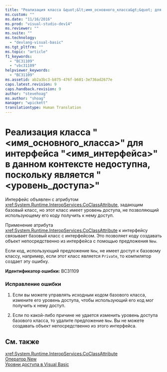 ```yaml
---
title: "Реализация класса &quot;&lt;имя_основного_класса&gt;&quot; для интерфейса &quot;&lt;имя_интерфейса&gt;&quot; в данном контексте недоступна, поскольку является &quot;&lt;уровень_доступа&gt;&quot; | Microsoft Docs"
ms.custom: ""
ms.date: "11/16/2016"
ms.prod: "visual-studio-dev14"
ms.reviewer: ""
ms.suite: ""
ms.technology: 
  - "devlang-visual-basic"
ms.tgt_pltfrm: ""
ms.topic: "article"
f1_keywords: 
  - "BC31109"
  - "vbc31109"
helpviewer_keywords: 
  - "BC31109"
ms.assetid: ab2a3bc3-b875-476f-b601-3e736ad2677e
caps.latest.revision: 9
caps.handback.revision: 9
author: "stevehoag"
ms.author: "shoag"
manager: "wpickett"
translationtype: Human Translation
---
```

# Реализация класса &quot;&lt;имя_основного_класса&gt;&quot; для интерфейса &quot;&lt;имя_интерфейса&gt;&quot; в данном контексте недоступна, поскольку является &quot;&lt;уровень_доступа&gt;&quot;
Интерфейс объявлен с атрибутом <xref:System.Runtime.InteropServices.CoClassAttribute>, задающим базовый класс, но этот класс имеет уровень доступа, не позволяющий использующему его коду получить к нему доступ.  
  
 Применение атрибута <xref:System.Runtime.InteropServices.CoClassAttribute> к интерфейсу связывает базовый класс с интерфейсом. Это позволяет коду создавать объект непосредственно из интерфейса с помощью предложения `New`.  
  
 Если код, использующий предложение `New`, не имеет доступ к базовому классу, например, если этот класс является `Private`, то компилятор создает эту ошибку.  
  
 **Идентификатор ошибки:** BC31109  
  
### Исправление ошибки  
  
1.  Если вы можете управлять исходным кодом базового класса, измените его уровень доступа, чтобы использующий его код мог получить к нему доступ.  
  
2.  Если по какой\-либо причине не удается изменить уровень доступа базового класса, то удалите предложение `New`. Вы не можете создавать объект непосредственно из этого интерфейса.  
  
## См. также  
 <xref:System.Runtime.InteropServices.CoClassAttribute>   
 [Оператор New](../../visual-basic/language-reference/operators/new-operator.md)   
 [Уровни доступа в Visual Basic](../../visual-basic/programming-guide/language-features/declared-elements/access-levels.md)